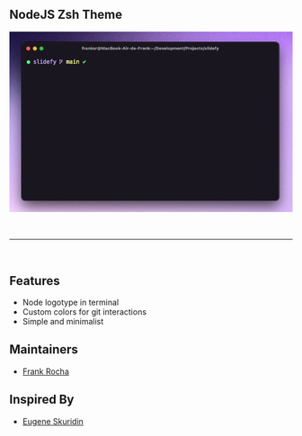 ## NodeJS Zsh Theme

![](https://github.com/fsrocha-dev/node-zsh-theme/blob/main/screenshot-v2.png)

<br>

---

<br>

## Features

- Node logotype in terminal
- Custom colors for git interactions
- Simple and minimalist

## Maintainers

- [Frank Rocha](https://github.com/fsrocha-dev)

## Inspired By

- [Eugene Skuridin](https://github.com/skuridin)
